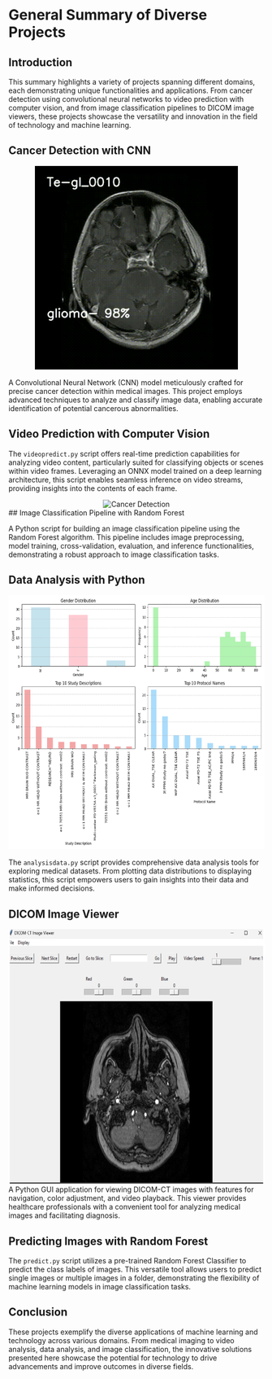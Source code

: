 # General Summary of Diverse Projects

## Introduction

This summary highlights a variety of projects spanning different domains, each demonstrating unique functionalities and applications. From cancer detection using convolutional neural networks to video prediction with computer vision, and from image classification pipelines to DICOM image viewers, these projects showcase the versatility and innovation in the field of technology and machine learning.

## Cancer Detection with CNN
<p align="center"><img src="img_classification_pytorch/screenshots/PREDICT_TYPE_output_video.gif" alt="Cancer Detection" width="400" height="400">
</p>

A Convolutional Neural Network (CNN) model meticulously crafted for precise cancer detection within medical images. This project employs advanced techniques to analyze and classify image data, enabling accurate identification of potential cancerous abnormalities.

## Video Prediction with Computer Vision

The `videopredict.py` script offers real-time prediction capabilities for analyzing video content, particularly suited for classifying objects or scenes within video frames. Leveraging an ONNX model trained on a deep learning architecture, this script enables seamless inference on video streams, providing insights into the contents of each frame.

<div style="text-align:center;">
<img src="medic/images/dicomfiles_A2/dicomfiles_A2_contour_detection_video.gif" alt="Cancer Detection" width="400" height="400">
</div>
## Image Classification Pipeline with Random Forest

A Python script for building an image classification pipeline using the Random Forest algorithm. This pipeline includes image preprocessing, model training, cross-validation, evaluation, and inference functionalities, demonstrating a robust approach to image classification tasks.

## Data Analysis with Python
<div style="text-align:center;">
<img src="medic/outputplot/plots_part1.png" alt="Cancer Detection" width="600" height="500">
</div>

The `analysisdata.py` script provides comprehensive data analysis tools for exploring medical datasets. From plotting data distributions to displaying statistics, this script empowers users to gain insights into their data and make informed decisions.

## DICOM Image Viewer
<div style="text-align:center;">
<img src="medic/outputplot/dicomviewer.png" alt="Cancer Detection" width="600" height="500">
</div>
A Python GUI application for viewing DICOM-CT images with features for navigation, color adjustment, and video playback. This viewer provides healthcare professionals with a convenient tool for analyzing medical images and facilitating diagnosis.

## Predicting Images with Random Forest

The `predict.py` script utilizes a pre-trained Random Forest Classifier to predict the class labels of images. This versatile tool allows users to predict single images or multiple images in a folder, demonstrating the flexibility of machine learning models in image classification tasks.

## Conclusion

These projects exemplify the diverse applications of machine learning and technology across various domains. From medical imaging to video analysis, data analysis, and image classification, the innovative solutions presented here showcase the potential for technology to drive advancements and improve outcomes in diverse fields.

